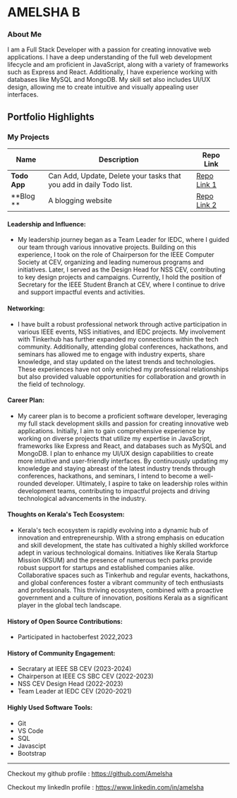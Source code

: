 # AMELSHA B

### About Me

I am a Full Stack Developer with a passion for creating innovative web applications. I have a deep understanding of the full web development lifecycle and am proficient in JavaScript, along with a variety of frameworks such as Express and React. Additionally, I have experience working with databases like MySQL and MongoDB. My skill set also includes UI/UX design, allowing me to create intuitive and visually appealing user interfaces.



## Portfolio Highlights

### My Projects

| Name                | Description                                                               | Repo Link                                                      |
|---------------------|---------------------------------------------------------------------------|----------------------------------------------------------------|
| **Todo App**        | Can Add, Update, Delete your tasks that you add in daily Todo list.       | [Repo Link 1](https://github.com/Amelsha/todo)                 |
| **Blog **           | A blogging website                                                        | [Repo Link 2](https://github.com/amelamelame/Blog-app)         |

#### Leadership and Influence:

- My leadership journey began as a Team Leader for IEDC, where I guided our team through various innovative projects. Building on this experience, I took on the role of Chairperson for the IEEE Computer Society at CEV, organizing and leading numerous programs and initiatives. Later, I served as the Design Head for NSS CEV, contributing to key design projects and campaigns. Currently, I hold the position of Secretary for the IEEE Student Branch at CEV, where I continue to drive and support impactful events and activities.


#### Networking:

- I have built a robust professional network through active participation in various IEEE events, NSS initiatives, and IEDC projects. My involvement with Tinkerhub has further expanded my connections within the tech community. Additionally, attending global conferences, hackathons, and seminars has allowed me to engage with industry experts, share knowledge, and stay updated on the latest trends and technologies. These experiences have not only enriched my professional relationships but also provided valuable opportunities for collaboration and growth in the field of technology.

#### Career Plan:

- My career plan is to become a proficient software developer, leveraging my full stack development skills and passion for creating innovative web applications. Initially, I aim to gain comprehensive experience by working on diverse projects that utilize my expertise in JavaScript, frameworks like Express and React, and databases such as MySQL and MongoDB. I plan to enhance my UI/UX design capabilities to create more intuitive and user-friendly interfaces. By continuously updating my knowledge and staying abreast of the latest industry trends through conferences, hackathons, and seminars, I intend to become a well-rounded developer. Ultimately, I aspire to take on leadership roles within development teams, contributing to impactful projects and driving technological advancements in the industry.

#### Thoughts on Kerala's Tech Ecosystem:

- Kerala's tech ecosystem is rapidly evolving into a dynamic hub of innovation and entrepreneurship. With a strong emphasis on education and skill development, the state has cultivated a highly skilled workforce adept in various technological domains. Initiatives like Kerala Startup Mission (KSUM) and the presence of numerous tech parks provide robust support for startups and established companies alike. Collaborative spaces such as Tinkerhub and regular events, hackathons, and global conferences foster a vibrant community of tech enthusiasts and professionals. This thriving ecosystem, combined with a proactive government and a culture of innovation, positions Kerala as a significant player in the global tech landscape.

#### History of Open Source Contributions:

- Participated in hactoberfest 2022,2023
 
#### History of Community Engagement:

- Secratary at IEEE SB CEV (2023-2024)
- Chairperson at IEEE CS SBC CEV (2022-2023)
- NSS CEV Design Head (2022-2023)
- Team Leader at IEDC CEV (2020-2021)

#### Highly Used Software Tools:

- Git
- VS Code
- SQL
- Javascipt
- Bootstrap

---
Checkout my github profile : https://github.com/Amelsha

Checkout my linkedln profile : https://www.linkedin.com/in/amelsha
